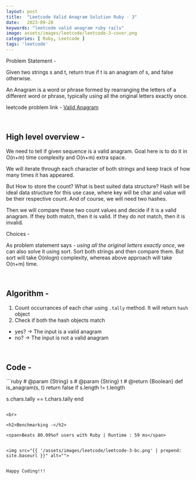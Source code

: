 ```yaml
---
layout: post
title:  "Leetcode Valid Anagram Solution Ruby - 3"
date:   2023-09-28
keywords: "leetcode valid anagram ruby rails"
image: assets/images/leetcode/leetcode-3-cover.png
categories: [ Ruby, Leetcode ]
tags: 'leetcode'
---
```


Problem Statement -

Given two strings s and t, return true if t is an anagram of s, and false otherwise.

An Anagram is a word or phrase formed by rearranging the letters of a different word or phrase, typically using all the original letters exactly once.

leetcode problem link - <a target="_blank" href="https://leetcode.com/problems/valid-anagram/">Valid Anagram</a>

<br>

<h2>High level overview -</h2>

We need to tell if given sequence is a valid anagram. Goal here is to do it in O(n+m) time complexity and O(n+m) extra space.

We will iterate through each character of both strings and keep track of how many times it has appeared.

But How to store the count? What is best suited data structure?
Hash will be ideal data structure for this use case, where key will be char and value will be their respective count. And of course, we will need two hashes.

Then we will compare these two count values and decide if it is a valid anagram. If they both match, then it is valid. If they do not match, then it is invalid.

Choices -

As problem statement says - *using all the original letters exactly once*, we can also solve it using sort.
Sort both strings and then compare them. But sort will take O(nlogn) complexity, whereas above approach will take O(n+m) time.

<br>

<h2>Algorithm -</h2>

1. Count occurrances of each char using `.tally` method. It will return `hash` object
2. Check if both the hash objects match
  - yes? -> The input is a valid anagram
  - no? -> The input is not a valid anagram


<br>

<h2>Code -</h2>
```ruby
# @param {String} s
# @param {String} t
# @return {Boolean}
def is_anagram(s, t)
  return false if s.length != t.length

  s.chars.tally == t.chars.tally
end
```

<br>

<h2>Benchmarking -</h2>

<span>Beats 80.09%of users with Ruby | Runtime : 59 ms</span>


<img src="{{ '/assets/images/leetcode/leetcode-3-bc.png' | prepend: site.baseurl }}" alt="">


Happy Coding!!!